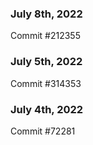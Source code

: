 ### July 8th, 2022

Commit #212355

### July 5th, 2022

Commit #314353


### July 4th, 2022

Commit #72281
